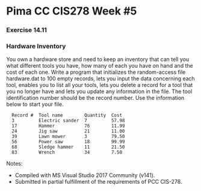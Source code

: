 # Pima CC CIS278 Week #5 
### Exercise 14.11
### Hardware Inventory

You own a hardware store and need to keep an inventory that can tell you what different tools you have, how many of each you have on hand and the cost of each one. Write a program that initializes the random-access file hardware.dat to 100 empty records, lets you input the data concerning each tool, enables you to list all your tools, lets you delete a record for a tool that you no longer have and lets you update any information in the file. The tool identification number should be the record number. Use the information below to start your file.
```Text
  Record #  Tool name        Quantity  Cost
  3         Electric sander  7         57.98
  17        Hammer           76        11.99
  24        Jig saw          21        11.00
  39        Lawn mower       3         79.50
  56        Power saw        18        99.99
  68        Sledge hammer    11        21.50
  83        Wrench           34        7.50
```
Notes:
* Compiled with MS Visual Studio 2017 Community (v141).
* Submitted in partial fulfillment of the requirements of PCC CIS-278.
